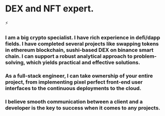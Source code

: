 # DEX and NFT expert. 
⚡ 

### I am a big crypto specialist. I have rich experience in defi/dapp fields. I have completed several projects like swapping tokens in ethereum blockchain, sushi-based DEX on binance smart chain. I can support a robust analytical approach to problem-solving, which yields practical and effective solutions.

### As a full-stack engineer, I can take ownership of your entire project, from implementing pixel perfect front-end user interfaces to the continuous deployments to the cloud. 

### I believe smooth communication between a client and a developer is the key to success when it comes to any projects.

<!--
**agelessZeal/agelessZeal** is a ✨ _special_ ✨ repository because its `README.md` (this file) appears on your GitHub profile.

Here are some ideas to get you started:

- 🔭 I’m currently working on ...
- 🌱 I’m currently learning ...
- 👯 I’m looking to collaborate on ...
- 🤔 I’m looking for help with ...
- 💬 Ask me about ...
- 📫 How to reach me: ...
- 😄 Pronouns: ...
- ⚡ Fun fact: ...
-->
